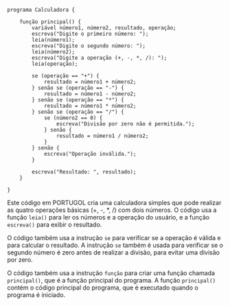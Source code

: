 ```portuguol
programa Calculadora {

    função principal() {
        variável número1, número2, resultado, operação;
        escreva("Digite o primeiro número: ");
        leia(número1);
        escreva("Digite o segundo número: ");
        leia(número2);
        escreva("Digite a operação (+, -, *, /): ");
        leia(operação);

        se (operação == "+") {
            resultado = número1 + número2;
        } senão se (operação == "-") {
            resultado = número1 - número2;
        } senão se (operação == "*") {
            resultado = número1 * número2;
        } senão se (operação == "/") {
            se (número2 == 0) {
                escreva("Divisão por zero não é permitida.");
            } senão {
                resultado = número1 / número2;
            }
        } senão {
            escreva("Operação inválida.");
        }

        escreva("Resultado: ", resultado);
    }

}
```

Este código em PORTUGOL cria uma calculadora simples que pode realizar as quatro operações básicas (+, -, *, /) com dois números. O código usa a função `leia()` para ler os números e a operação do usuário, e a função `escreva()` para exibir o resultado.

O código também usa a instrução `se` para verificar se a operação é válida e para calcular o resultado. A instrução `se` também é usada para verificar se o segundo número é zero antes de realizar a divisão, para evitar uma divisão por zero.

O código também usa a instrução `função` para criar uma função chamada `principal()`, que é a função principal do programa. A função `principal()` contém o código principal do programa, que é executado quando o programa é iniciado.